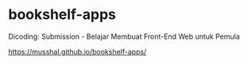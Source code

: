 # bookshelf-apps
Dicoding: Submission - Belajar Membuat Front-End Web untuk Pemula

https://musshal.github.io/bookshelf-apps/

